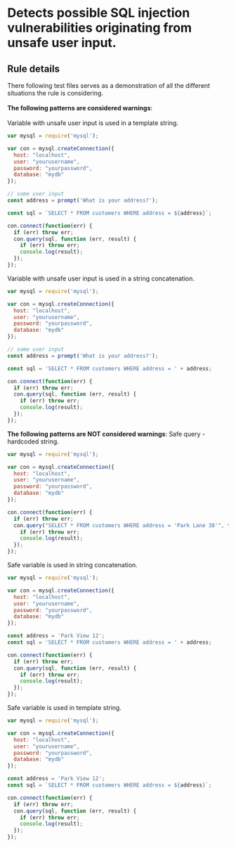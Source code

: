 # Detects possible SQL injection vulnerabilities originating from unsafe user input.

## Rule details
There following test files serves as a demonstration of all the different situations the rule is considering.
<br/><br/>
**The following patterns are considered warnings**:
<br/><br/>
Variable with unsafe user input is used in a template string.
```javascript
var mysql = require('mysql');

var con = mysql.createConnection({
  host: "localhost",
  user: "yourusername",
  password: "yourpassword",
  database: "mydb"
});

// some user input
const address = prompt('What is your address?');

const sql = `SELECT * FROM customers WHERE address = ${address}`;

con.connect(function(err) {
  if (err) throw err;
  con.query(sql, function (err, result) {
    if (err) throw err;
    console.log(result);
  });
});
```

Variable with unsafe user input is used in a string concatenation.
```javascript
var mysql = require('mysql');

var con = mysql.createConnection({
  host: "localhost",
  user: "yourusername",
  password: "yourpassword",
  database: "mydb"
});

// some user input
const address = prompt('What is your address?');

const sql = 'SELECT * FROM customers WHERE address = ' + address;

con.connect(function(err) {
  if (err) throw err;
  con.query(sql, function (err, result) {
    if (err) throw err;
    console.log(result);
  });
});
```

**The following patterns are NOT considered warnings**:
Safe query - hardcoded string.
```javascript
var mysql = require('mysql');

var con = mysql.createConnection({
  host: "localhost",
  user: "yourusername",
  password: "yourpassword",
  database: "mydb"
});

con.connect(function(err) {
  if (err) throw err;
  con.query("SELECT * FROM customers WHERE address = 'Park Lane 38'", function (err, result) {
    if (err) throw err;
    console.log(result);
  });
});
```

Safe variable is used in string concatenation.
```javascript
var mysql = require('mysql');

var con = mysql.createConnection({
  host: "localhost",
  user: "yourusername",
  password: "yourpassword",
  database: "mydb"
});

const address = 'Park View 12';
const sql = 'SELECT * FROM customers WHERE address = ' + address;

con.connect(function(err) {
  if (err) throw err;
  con.query(sql, function (err, result) {
    if (err) throw err;
    console.log(result);
  });
});
```

Safe variable is used in template string.
```javascript
var mysql = require('mysql');

var con = mysql.createConnection({
  host: "localhost",
  user: "yourusername",
  password: "yourpassword",
  database: "mydb"
});

const address = 'Park View 12';
const sql = `SELECT * FROM customers WHERE address = ${address}`;

con.connect(function(err) {
  if (err) throw err;
  con.query(sql, function (err, result) {
    if (err) throw err;
    console.log(result);
  });
});
```

